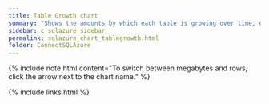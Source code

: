 ```yaml
---
title: Table Growth chart
summary: "Shows the amounts by which each table is growing over time, displayed in megabytes or as the number of rows."
sidebar: c_sqlazure_sidebar
permalink: sqlazure_chart_tablegrowth.html
folder: ConnectSQLAzure
---
```





{% include note.html content="To switch between megabytes and rows, click the arrow next to the chart name." %}


{% include links.html %}
